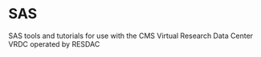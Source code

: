 # SAS
SAS tools and tutorials for use with the CMS Virtual Research Data Center VRDC operated by RESDAC
